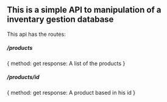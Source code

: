 ## This is a simple API to manipulation of a inventary gestion database



This api has the routes: 

##### /products 
{
method: get 
response: A list of the products 
}

##### /products/id

{ 
    method: get
    response: A product based in his id
}